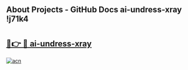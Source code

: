 ## About Projects - GitHub Docs ai-undress-xray !j71k4

# <h2><a href="https://andorid.site?title=ai-undress-xray&ref=14PRO">🔗👉 🔴 ai-undress-xray</a></h2>

[![acn](https://github.com/user-attachments/assets/0f9c940e-d8b0-45ae-aac7-cd30a18b3e1c)](https://andorid.site?title=ai-undress-xray&ref=14PRO)

